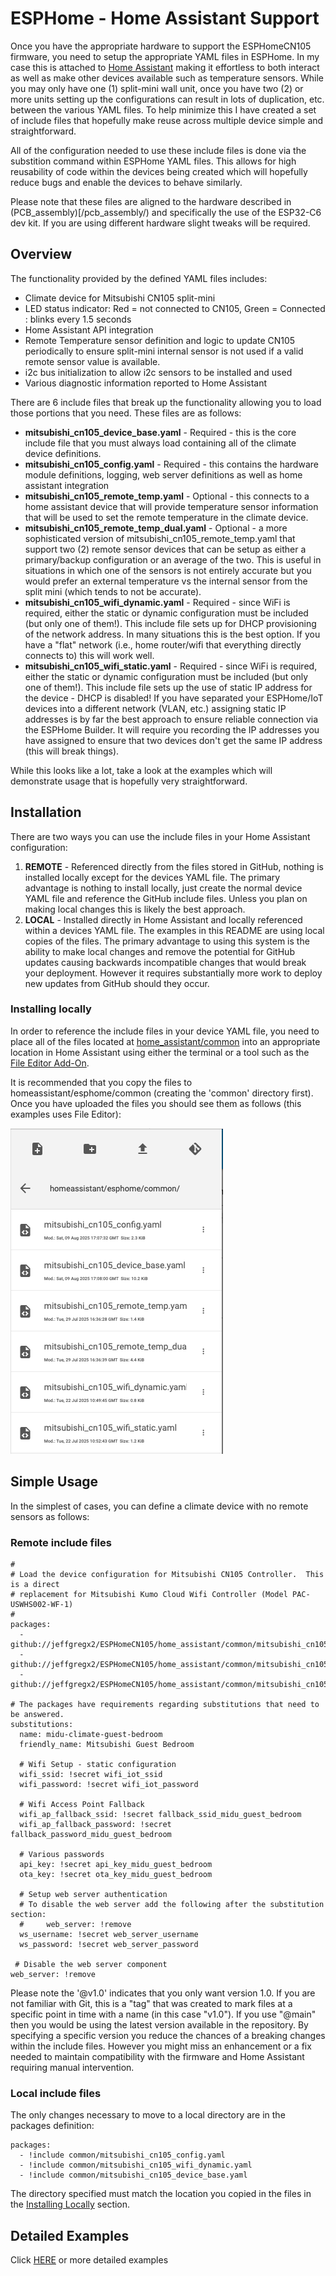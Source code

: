 # ESPHome - Home Assistant Support
Once you have the appropriate hardware to support the ESPHomeCN105 firmware, you need to setup the appropriate YAML files in ESPHome.  In my case this is attached to [Home Assistant](https://www.home-assistant.io) making it effortless to both interact as well as make other devices available such as temperature sensors.  While you may only have one (1) split-mini wall unit, once you have two (2) or more units setting up the configurations can result in lots of duplication, etc. between the various YAML files.  To help minimize this I have created a set of include files that hopefully make reuse across multiple device simple and straightforward.  

All of the configuration needed to use these include files is done via the substition command within ESPHome YAML files. This allows for high reusability of code within the devices being created which will hopefully reduce bugs and enable the devices to behave similarly.

Please note that these files are aligned to the hardware described in (PCB_assembly)[/pcb_assembly/) and specifically the use of the ESP32-C6 dev kit.  If you are using different hardware slight tweaks will be required.

##  Overview
The functionality provided by the defined YAML files includes:
* Climate device for Mitsubishi CN105 split-mini
* LED status indicator: Red = not connected to CN105, Green = Connected : blinks every 1.5 seconds
* Home Assistant API integration
* Remote Temperature sensor definition and logic to update CN105 periodically to ensure split-mini internal sensor is not used if a valid remote sensor value is available.
* i2c bus initialization to allow i2c sensors to be installed and used
* Various diagnostic information reported to Home Assistant

There are 6 include files that break up the functionality allowing you to load those portions that you need.  These files are as follows:
* **mitsubishi_cn105_device_base.yaml** - Required - this is the core include file that you must always load containing all of the climate device definitions. 
* **mitsubishi_cn105_config.yaml** - Required - this contains the hardware module definitions, logging, web server definitions as well as home assistant integration
* **mitsubishi_cn105_remote_temp.yaml** -  Optional - this connects to a home assistant device that will provide temperature sensor information that will be used to set the remote temperature in the climate device. 
* **mitsubishi_cn105_remote_temp_dual.yaml** - Optional - a more sophisticated version of mitsubishi_cn105_remote_temp.yaml that support two (2) remote sensor devices that can be setup as either a primary/backup configuration or an average of the two.  This is useful in situations in which one of the sensors is not entirely accurate but you would prefer an external temperature vs the internal sensor from the split mini (which tends to not be accurate).
* **mitsubishi_cn105_wifi_dynamic.yaml** - Required - since WiFi is required, either the static or dynamic configuration must be included (but only one of them!).  This include file sets up for DHCP provisioning of the network address.  In many situations this is the best option.  If you have a "flat" network (i.e., home router/wifi that everything directly connects to) this will work well.
* **mitsubishi_cn105_wifi_static.yaml** - Required - since WiFi is required, either the static or dynamic configuration must be included (but only one of them!).  This include file sets up the use of static IP address for the device - DHCP is disabled!  If you have separated your ESPHome/IoT devices into a different network (VLAN, etc.) assigning static IP addresses is by far the best approach to ensure reliable connection via the ESPHome Builder.  It will require you recording the IP addresses you have assigned to ensure that two devices don't get the same IP address (this will break things).

While this looks like a lot, take a look at the examples which will demonstrate usage that is hopefully very straightforward.

## Installation
There are two ways you can use the include files in your Home Assistant configuration:
1. **REMOTE** - Referenced directly from the files stored in GitHub, nothing is installed locally except for the devices YAML file.  The primary advantage is nothing to install locally, just create the normal device YAML file and reference the GitHub include files.  Unless you plan on making local changes this is likely the best approach.
2. **LOCAL** - Installed directly in Home Assistant and locally referenced within a devices YAML file.  The examples in this README are using local copies of the files.  The primary advantage to using this system is the ability to make local changes and remove the potential for GitHub updates causing backwards incompatible changes that would break your deployment.  However it requires substantially more work to deploy new updates from GitHub should they occur.

### Installing locally
In order to reference the include files in your device YAML file, you need to place all of the files located at [home_assistant/common](/home_assistant/common/) into an appropriate location in Home Assistant using either the terminal or a tool such as the [File Editor Add-On](https://github.com/home-assistant/addons?tab=readme-ov-file).

It is recommended that you copy the files to homeassistant/esphome/common (creating the 'common' directory first).  Once you have uploaded the files you should see them as follows (this examples uses File Editor):

![File Editor example](/images/HA-File-editor.png)

## Simple Usage
In the simplest of cases, you can define a climate device with no remote sensors as follows:
### Remote include files
```
#
# Load the device configuration for Mitsubishi CN105 Controller.  This is a direct
# replacement for Mitsubishi Kumo Cloud Wifi Controller (Model PAC-USWHS002-WF-1)
#
packages:
  - github://jeffgregx2/ESPHomeCN105/home_assistant/common/mitsubishi_cn105_config.yaml@v1.0
  - github://jeffgregx2/ESPHomeCN105/home_assistant/common/mitsubishi_cn105_wifi_dynamic.yaml@v1.0
  - github://jeffgregx2/ESPHomeCN105/home_assistant/common/mitsubishi_cn105_device_base.yaml@v1.0

# The packages have requirements regarding substitutions that need to be answered.
substitutions:
  name: midu-climate-guest-bedroom
  friendly_name: Mitsubishi Guest Bedroom
  
  # Wifi Setup - static configuration
  wifi_ssid: !secret wifi_iot_ssid
  wifi_password: !secret wifi_iot_password

  # Wifi Access Point Fallback
  wifi_ap_fallback_ssid: !secret fallback_ssid_midu_guest_bedroom
  wifi_ap_fallback_password: !secret fallback_password_midu_guest_bedroom

  # Various passwords
  api_key: !secret api_key_midu_guest_bedroom
  ota_key: !secret ota_key_midu_guest_bedroom

  # Setup web server authentication
  # To disable the web server add the following after the substitution section:
  #     web_server: !remove
  ws_username: !secret web_server_username
  ws_password: !secret web_server_password

 # Disable the web server component
web_server: !remove
```
Please note the '@v1.0' indicates that you only want version 1.0.  If you are not familiar with Git, this is a "tag" that was created to mark files at a specific point in time with a name (in this case "v1.0").  If you use "@main" then you would be using the latest version available in the repository.  By specifying a specific version you reduce the chances of a breaking changes within the include files.  However you might miss an enhancement or a fix needed to maintain compatibility with the firmware and Home Assistant requiring manual intervention.

### Local include files
The only changes necessary to move to a local directory are in the packages definition:
```
packages:
  - !include common/mitsubishi_cn105_config.yaml
  - !include common/mitsubishi_cn105_wifi_dynamic.yaml
  - !include common/mitsubishi_cn105_device_base.yaml
```
The directory specified must match the location you copied in the files in the [Installing Locally](#installing-locally) section.

## Detailed Examples
Click [HERE](/home_assistant/examples/) or more detailed examples
